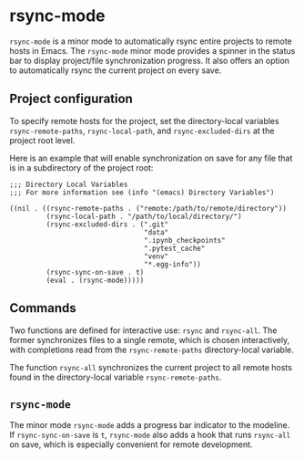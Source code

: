 # rsync-mode

`rsync-mode` is a minor mode to automatically rsync entire projects to
remote hosts in Emacs. The `rsync-mode` minor mode provides a spinner
in the status bar to display project/file synchronization progress. It
also offers an option to automatically rsync the current project on
every save.

## Project configuration
To specify remote hosts for the project, set the directory-local
variables `rsync-remote-paths`, `rsync-local-path`, and
`rsync-excluded-dirs` at the project root level.

Here is an example that will enable synchronization on save for any file that is in a subdirectory of the project root:

``` emacs-lisp
;;; Directory Local Variables
;;; For more information see (info "(emacs) Directory Variables")

((nil . ((rsync-remote-paths . ("remote:/path/to/remote/directory"))
         (rsync-local-path . "/path/to/local/directory/")
         (rsync-excluded-dirs . (".git"
                                 "data"
                                 ".ipynb_checkpoints"
                                 ".pytest_cache"
                                 "venv"
                                 "*.egg-info"))
         (rsync-sync-on-save . t)
         (eval . (rsync-mode)))))
```

## Commands
Two functions are defined for interactive use: `rsync` and
`rsync-all`. The former synchronizes files to a single remote, which
is chosen interactively, with completions read from the
`rsync-remote-paths` directory-local variable.

The function `rsync-all` synchronizes the current project to all
remote hosts found in the directory-local variable
`rsync-remote-paths`.

## `rsync-mode`
The minor mode `rsync-mode` adds a progress bar indicator to the
modeline. If `rsync-sync-on-save` is `t`, `rsync-mode` also adds a
hook that runs `rsync-all` on save, which is especially convenient for
remote development.
